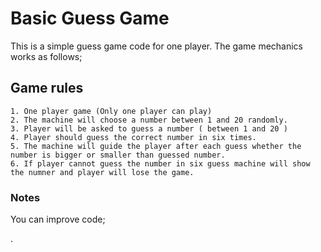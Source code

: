 # Basic Guess Game
This is a simple guess game code for one player. The game mechanics works as follows;
##  Game rules

    1. One player game (Only one player can play)
    2. The machine will choose a number between 1 and 20 randomly.
    3. Player will be asked to guess a number ( between 1 and 20 )
    4. Player should guess the correct number in six times.
    5. The machine will guide the player after each guess whether the number is bigger or smaller than guessed number.
    6. If player cannot guess the number in six guess machine will show the numner and player will lose the game.
### Notes
 You can improve code;


 .
